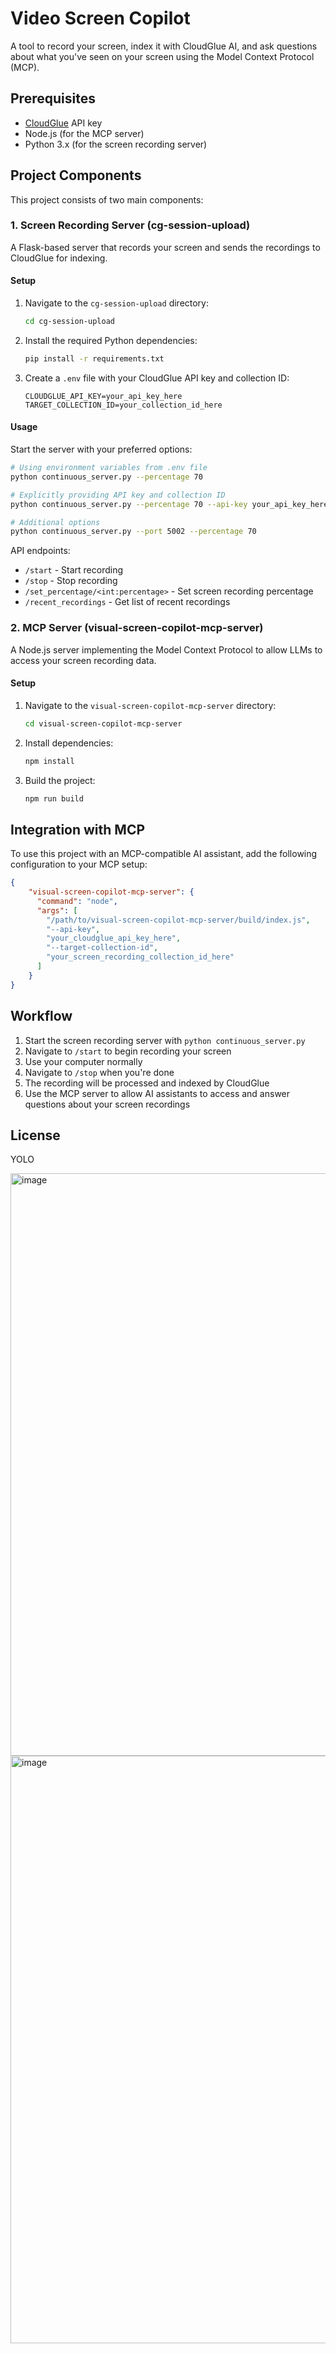 # Video Screen Copilot

A tool to record your screen, index it with CloudGlue AI, and ask questions about what you've seen on your screen using the Model Context Protocol (MCP).

## Prerequisites

- [CloudGlue](https://cloudglue.dev) API key
- Node.js (for the MCP server)
- Python 3.x (for the screen recording server)

## Project Components

This project consists of two main components:

### 1. Screen Recording Server (cg-session-upload)

A Flask-based server that records your screen and sends the recordings to CloudGlue for indexing.

#### Setup

1. Navigate to the `cg-session-upload` directory:
   ```bash
   cd cg-session-upload
   ```

2. Install the required Python dependencies:
   ```bash
   pip install -r requirements.txt
   ```

3. Create a `.env` file with your CloudGlue API key and collection ID:
   ```
   CLOUDGLUE_API_KEY=your_api_key_here
   TARGET_COLLECTION_ID=your_collection_id_here
   ```

#### Usage

Start the server with your preferred options:

```bash
# Using environment variables from .env file
python continuous_server.py --percentage 70

# Explicitly providing API key and collection ID
python continuous_server.py --percentage 70 --api-key your_api_key_here --collection-id your_collection_id_here

# Additional options
python continuous_server.py --port 5002 --percentage 70
```

API endpoints:
- `/start` - Start recording
- `/stop` - Stop recording
- `/set_percentage/<int:percentage>` - Set screen recording percentage
- `/recent_recordings` - Get list of recent recordings

### 2. MCP Server (visual-screen-copilot-mcp-server)

A Node.js server implementing the Model Context Protocol to allow LLMs to access your screen recording data.

#### Setup

1. Navigate to the `visual-screen-copilot-mcp-server` directory:
   ```bash
   cd visual-screen-copilot-mcp-server
   ```

2. Install dependencies:
   ```bash
   npm install
   ```

3. Build the project:
   ```bash
   npm run build
   ```

## Integration with MCP

To use this project with an MCP-compatible AI assistant, add the following configuration to your MCP setup:

```json
{
    "visual-screen-copilot-mcp-server": {
      "command": "node",
      "args": [
        "/path/to/visual-screen-copilot-mcp-server/build/index.js",
        "--api-key",
        "your_cloudglue_api_key_here",
        "--target-collection-id",
        "your_screen_recording_collection_id_here"
      ]
    }
}
```

## Workflow

1. Start the screen recording server with `python continuous_server.py`
2. Navigate to `/start` to begin recording your screen
3. Use your computer normally
4. Navigate to `/stop` when you're done
5. The recording will be processed and indexed by CloudGlue
6. Use the MCP server to allow AI assistants to access and answer questions about your screen recordings

## License

YOLO

<img width="932" alt="image" src="https://github.com/user-attachments/assets/3c6b3854-f209-4e1a-acab-01c9e7eb779c" />

<img width="940" alt="image" src="https://github.com/user-attachments/assets/8946ab8d-7918-4eb2-9b7b-5437833f1249" />

